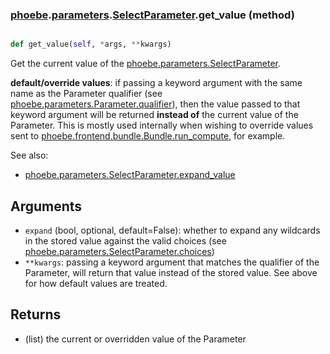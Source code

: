 ### [phoebe](phoebe.md).[parameters](phoebe.parameters.md).[SelectParameter](phoebe.parameters.SelectParameter.md).get_value (method)


```py

def get_value(self, *args, **kwargs)

```



Get the current value of the [phoebe.parameters.SelectParameter](phoebe.parameters.SelectParameter.md).

**default/override values**: if passing a keyword argument with the same
    name as the Parameter qualifier (see
    [phoebe.parameters.Parameter.qualifier](phoebe.parameters.Parameter.qualifier.md)), then the value passed
    to that keyword argument will be returned **instead of** the current
    value of the Parameter.  This is mostly used internally when
    wishing to override values sent to
    [phoebe.frontend.bundle.Bundle.run_compute](phoebe.frontend.bundle.Bundle.run_compute.md), for example.

See also:
* [phoebe.parameters.SelectParameter.expand_value](phoebe.parameters.SelectParameter.expand_value.md)

Arguments
----------
* `expand` (bool, optional, default=False): whether to expand any
    wildcards in the stored value against the valid choices (see
    [phoebe.parameters.SelectParameter.choices](phoebe.parameters.SelectParameter.choices.md))
* `**kwargs`: passing a keyword argument that matches the qualifier
    of the Parameter, will return that value instead of the stored value.
    See above for how default values are treated.

Returns
--------
* (list) the current or overridden value of the Parameter


